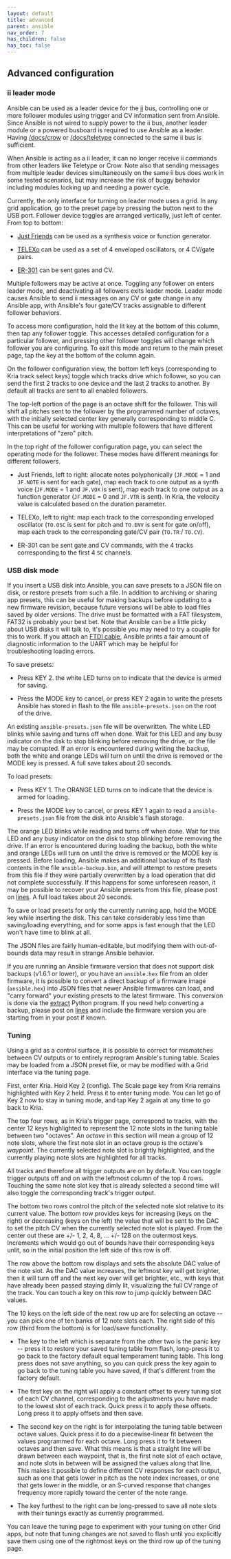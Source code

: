 ```yaml
---
layout: default
title: advanced
parent: ansible
nav_order: 7
has_children: false
has_toc: false
---
```


## Advanced configuration

### ii leader mode

Ansible can be used as a leader device for the [ii](/docs/modular/ii)
bus, controlling one or more follower modules using trigger and CV
information sent from Ansible. Since Ansible is not wired to supply
power to the ii bus, another leader module or a powered busboard is
required to use Ansible as a leader. Having [/docs/crow](Crow) or
[/docs/teletype](Teletype) connected to the same ii bus is sufficient.

When Ansible is acting as a ii leader, it can no longer receive ii
commands from other leaders like Teletype or Crow. Note also that
sending messages from multiple leader devices simultaneously on the
same ii bus does work in some tested scenarios, but may increase the
risk of buggy behavior including modules locking up and needing a
power cycle.

Currently, the only interface for turning on leader mode uses a grid.
In any grid application, go to the preset page by pressing the button
next to the USB port. Follower device toggles are arranged vertically,
just left of center. From top to bottom:

* [Just Friends](/docs/teletype/jt-1) can be used as a synthesis
  voice or function generator.

* [TELEXo](https://github.com/bpcmusic) can be used as a set of 4
  enveloped oscillators, or 4 CV/gate pairs.

* [ER-301](http://www.orthogonaldevices.com/er-301) can be sent
  gates and CV.

Multiple followers may be active at once. Toggling any follower on
enters leader mode, and deactivating all followers exits leader mode.
Leader mode causes Ansible to send ii messages on any CV or gate
change in any Ansible app, with Ansible's four gate/CV tracks
assignable to different follower behaviors.

To access more configuration, hold the lit key at the bottom of this
column, then tap any follower toggle. This accesses detailed
configuration for a particular follower, and pressing other follower
toggles will change which follower you are configuring. To exit this
mode and return to the main preset page, tap the key at the bottom of
the column again.

On the follower configuration view, the bottom left keys
(corresponding to Kria track select keys) toggle which tracks drive
which follower, so you can send the first 2 tracks to one device and
the last 2 tracks to another. By default all tracks are sent to all
enabled followers.

The top-left portion of the page is an octave shift for the
follower. This will shift all pitches sent to the follower by the
programmed number of octaves, with the initially selected center key
generally corresponding to middle C. This can be useful for working
with multiple followers that have different interpretations of "zero"
pitch.

In the top right of the follower configuration page, you can select
the operating mode for the follower. These modes have different
meanings for different followers.

* Just Friends, left to right: allocate notes polyphonically
  (`JF.MODE` = 1 and `JF.NOTE` is sent for each gate), map each track
  to one output as a synth voice (`JF.MODE` = 1 and `JF.VOX` is sent),
  map each track to one output as a function generator (`JF.MODE` = 0
  and `JF.VTR` is sent). In Kria, the velocity value is calculated
  based on the duration parameter.

* TELEXo, left to right: map each track to the corresponding enveloped
  oscillator (`TO.OSC` is sent for pitch and `TO.ENV` is sent for gate
  on/off), map each track to the corresponding gate/CV pair (`TO.TR` /
  `TO.CV`).

* ER-301 can be sent gate and CV commands, with the 4 tracks
  corresponding to the first 4 `SC` channels.


### USB disk mode

If you insert a USB disk into Ansible, you can save presets to a JSON
file on disk, or restore presets from such a file. In addition to
archiving or sharing app presets, this can be useful for making
backups before updating to a new firmware revision, because future
versions will be able to load files saved by older versions. The drive
must be formatted with a FAT filesystem, FAT32 is probably your best
bet. Note that Ansible can be a little picky about USB disks it will
talk to, it's possible you may need to try a couple for this to
work. If you attach an [FTDI cable](/docs/modular/dev), Ansible prints
a fair amount of diagnostic information to the UART which may be
helpful for troubleshooting loading errors.

To save presets:

* Press KEY 2. the white LED turns on to indicate that the device is
  armed for saving.

* Press the MODE key to cancel, or press KEY 2 again to write the
  presets Ansible has stored in flash to the file
  `ansible-presets.json` on the root of the drive.

An existing `ansible-presets.json` file will be overwritten. The white
LED blinks while saving and turns off when done. Wait for this LED and
any busy indicator on the disk to stop blinking before removing the
drive, or the file may be corrupted. If an error is encountered during
writing the backup, both the white and orange LEDs will turn on until
the drive is removed or the MODE key is pressed. A full save takes
about 20 seconds.

To load presets:

* Press KEY 1. The ORANGE LED turns on to indicate that the device is
  armed for loading.

* Press the MODE key to cancel, or press KEY 1 again to read a
  `ansible-presets.json` file from the disk into Ansible's flash
  storage.

The orange LED blinks while reading and turns off when done. Wait for
this LED and any busy indicator on the disk to stop blinking before
removing the drive. If an error is encountered during loading the
backup, both the white and orange LEDs will turn on until the drive is
removed or the MODE key is pressed. Before loading, Ansible makes an
additional backup of its flash contents in the file
`ansible-backup.bin`, and will attempt to restore presets from this
file if they were partially overwritten by a load operation that did
not complete successfully. If this happens for some unforeseen reason, it may be
possible to recover your Ansible presets from this file, please post
on [lines](https://llllllll.co/t/preset-save-to-usb-disk/10113). A
full load takes about 20 seconds.

To save or load presets for only the currently running app, hold the
MODE key while inserting the disk. This can take
considerably less time than saving/loading everything, and for some apps
is fast enough that the LED won't have time to blink at all.

The JSON files are fairly human-editable, but modifying them with
out-of-bounds data may result in strange Ansible behavior.

If you are running an Ansible firmware version that does not support
disk backups (v1.6.1 or lower), or you have an `ansible.hex` file from
an older firmware, it is possible to convert a direct backup of a
firmware image (`ansible.hex`) into JSON files that newer Ansible
firmwares can load, and "carry forward" your existing presets to the
latest firmware. This conversion is done via the
[extract](https://github.com/monome/ansible/tree/master/tools/flash_tools)
Python program. If you need help converting a backup, please post on
[lines](https://llllllll.co/t/preset-save-to-usb-disk/10113) and
include the firmware version you are starting from in your post if
known.

### Tuning

Using a grid as a control surface, it is possible to correct for
mismatches between CV outputs or to entirely reprogram Ansible's
tuning table. Scales may be loaded from a JSON preset file, or may be
modified with a Grid interface via the tuning page.

First, enter Kria. Hold Key 2 (config). The
Scale page key from Kria remains highlighted with Key 2 held. Press it
to enter tuning mode. You can let go of Key 2 now to stay in tuning mode,
and tap Key 2 again at any time to go back to Kria.

The top four rows, as in Kria's trigger page, correspond to tracks,
with the center 12 keys highlighted to represent the 12 note slots in
the tuning table between two "octaves".  An *octave* in this section
will mean a group of 12 note slots, where the first note slot in an
octave group is the octave's *waypoint*.  The currently selected note
slot is brightly highlighted, and the currently playing note slots are
highlighted for all tracks.

All tracks and therefore all trigger outputs are on by default. You
can toggle trigger outputs off and on with the leftmost column of the
top 4 rows. Touching the same note slot key that is already selected a
second time will also toggle the corresponding track's trigger output.

The bottom two rows control the pitch of the selected note slot
relative to its current value.  The bottom row provides keys for
increasing (keys on the right) or decreasing (keys on the left) the
value that will be sent to the DAC to set the pitch CV when the
currently selected note slot is played. From the center out these are
+/- 1, 2, 4, 8, ... +/- 128 on the outermost keys. Increments which
would go out of bounds have their corresponding keys unlit, so in
the initial position the left side of this row is off.

The row above the bottom row displays and sets the absolute DAC value
of the note slot. As the DAC value increases, the leftmost key will
get brighter, then it will turn off and the next key over will get
brighter, etc., with keys that have already been passed staying dimly
lit, visualizing the full CV range of the track. You can touch a key
on this row to jump quickly between DAC values.

The 10 keys on the left side of the next row up are for selecting an
octave -- you can pick one of ten banks of 12 note slots each.
The right side of this row (third from the bottom) is for load/save functionality.

* The key to the left which is separate from the other two is the
  panic key -- press it to restore your saved tuning table from flash,
  long-press it to go back to the factory default equal temperament
  tuning table. This long press does not save anything, so you can
  quick press the key again to go back to the tuning table you have
  saved, if that's different from the factory default.

* The first key on the right will apply a constant offset to every
  tuning slot of each CV channel, corresponding to the adjustments you
  have made to the lowest slot of each track. Quick press it to apply
  these offsets. Long press it to apply offsets and then save.

* The second key on the right is for interpolating the tuning table
  between octave values. Quick press it to do a piecewise-linear fit
  between the values programmed for each octave. Long press it to fit
  between octaves and then save. What this means is that a straight
  line will be drawn between each waypoint, that is, the first note
  slot of each octave, and note slots in between will be assigned the
  values along that line. This makes it possible to define different
  CV responses for each output, such as one that gets lower in pitch
  as the note index increases, or one that gets lower in the middle,
  or an S-curved response that changes frequency more rapidly toward
  the center of the note range.

* The key furthest to the right can be long-pressed to save all note
  slots with their tunings exactly as currently programmed.

You can leave the tuning page to experiment with your tuning on other
Grid apps, but note that tuning changes are not saved to flash until
you explicitly save them using one of the rightmost keys on the third
row up of the tuning page.

